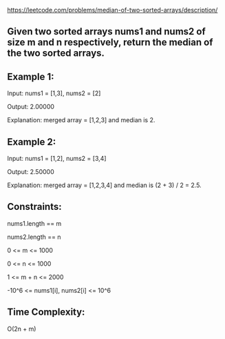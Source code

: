 https://leetcode.com/problems/median-of-two-sorted-arrays/description/

Given two sorted arrays nums1 and nums2 of size m and n respectively, return the median of the two sorted arrays.
-----------------------------------------------------------------------------------------------------------------


Example 1:
----------

Input: nums1 = [1,3], nums2 = [2]

Output: 2.00000

Explanation: merged array = [1,2,3] and median is 2.


Example 2:
----------

Input: nums1 = [1,2], nums2 = [3,4]

Output: 2.50000

Explanation: merged array = [1,2,3,4] and median is (2 + 3) / 2 = 2.5.
 

Constraints:
------------

nums1.length == m

nums2.length == n

0 <= m <= 1000

0 <= n <= 1000

1 <= m + n <= 2000

-10^6 <= nums1[i], nums2[i] <= 10^6



Time Complexity:
----------------

O(2n + m)
